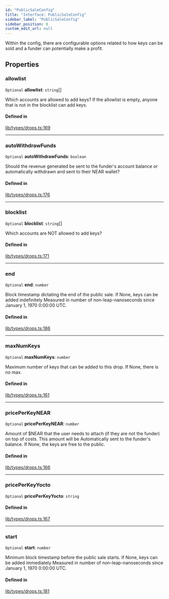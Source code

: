 ```yaml
---
id: "PublicSaleConfig"
title: "Interface: PublicSaleConfig"
sidebar_label: "PublicSaleConfig"
sidebar_position: 0
custom_edit_url: null
---
```


Within the config, there are configurable options related to how keys can be sold and a funder can potentially make a profit.

## Properties

### allowlist

 `Optional` **allowlist**: `string`[]

Which accounts are allowed to add keys? If the allowlist is empty, anyone that is not in the blocklist can add keys.

#### Defined in

[lib/types/drops.ts:169](https://github.com/keypom/keypom-js/blob/9a866ee41/packages/core/src/lib/types/drops.ts#L169)

___

### autoWithdrawFunds

 `Optional` **autoWithdrawFunds**: `boolean`

Should the revenue generated be sent to the funder's account balance or
automatically withdrawn and sent to their NEAR wallet?

#### Defined in

[lib/types/drops.ts:176](https://github.com/keypom/keypom-js/blob/9a866ee41/packages/core/src/lib/types/drops.ts#L176)

___

### blocklist

 `Optional` **blocklist**: `string`[]

Which accounts are NOT allowed to add keys?

#### Defined in

[lib/types/drops.ts:171](https://github.com/keypom/keypom-js/blob/9a866ee41/packages/core/src/lib/types/drops.ts#L171)

___

### end

 `Optional` **end**: `number`

Block timestamp dictating the end of the public sale. If None, keys can be added indefinitely
Measured in number of non-leap-nanoseconds since January 1, 1970 0:00:00 UTC.

#### Defined in

[lib/types/drops.ts:186](https://github.com/keypom/keypom-js/blob/9a866ee41/packages/core/src/lib/types/drops.ts#L186)

___

### maxNumKeys

 `Optional` **maxNumKeys**: `number`

Maximum number of keys that can be added to this drop. If None, there is no max.

#### Defined in

[lib/types/drops.ts:161](https://github.com/keypom/keypom-js/blob/9a866ee41/packages/core/src/lib/types/drops.ts#L161)

___

### pricePerKeyNEAR

 `Optional` **pricePerKeyNEAR**: `number`

Amount of $NEAR that the user needs to attach (if they are not the funder) on top of costs. This amount will be
Automatically sent to the funder's balance. If None, the keys are free to the public.

#### Defined in

[lib/types/drops.ts:166](https://github.com/keypom/keypom-js/blob/9a866ee41/packages/core/src/lib/types/drops.ts#L166)

___

### pricePerKeyYocto

 `Optional` **pricePerKeyYocto**: `string`

#### Defined in

[lib/types/drops.ts:167](https://github.com/keypom/keypom-js/blob/9a866ee41/packages/core/src/lib/types/drops.ts#L167)

___

### start

 `Optional` **start**: `number`

Minimum block timestamp before the public sale starts. If None, keys can be added immediately
Measured in number of non-leap-nanoseconds since January 1, 1970 0:00:00 UTC.

#### Defined in

[lib/types/drops.ts:181](https://github.com/keypom/keypom-js/blob/9a866ee41/packages/core/src/lib/types/drops.ts#L181)
